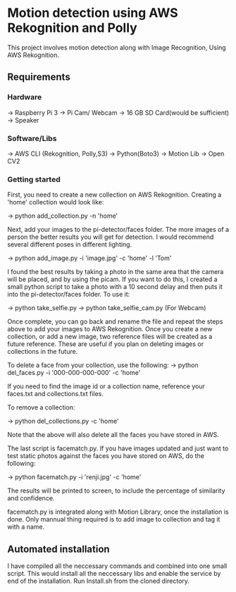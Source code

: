 # Motion detection using AWS Rekognition and Polly

This project involves motion detection along with Image Recognition, Using AWS Rekognition. 

## Requirements

### Hardware
-> Raspberry Pi 3
-> Pi Cam/ Webcam
-> 16 GB SD Card(would be sufficient)
-> Speaker

### Software/Libs
-> AWS CLI (Rekognition, Polly,S3)
-> Python(Boto3)
-> Motion Lib
-> Open CV2 

### Getting started

First, you need to create a new collection on AWS Rekognition. Creating a 'home' collection would look like:

-> python add_collection.py -n 'home'

Next, add your images to the pi-detector/faces folder. The more images of a person the better results you will get for detection. I would recommend several different poses in different lighting.

-> python add_image.py -i 'image.jpg' -c 'home' -l 'Tom'

I found the best results by taking a photo in the same area that the camera will be placed, and by using the picam. If you want to do this, I created a small python script to take a photo with a 10 second delay and then puts it into the pi-detector/faces folder. To use it:

-> python take_selfie.py 
-> python take_selfie_cam.py  (For Webcam)

Once complete, you can go back and rename the file and repeat the steps above to add your images to AWS Rekognition. Once you create a new collection, or add a new image, two reference files will be created as a future reference. These are useful if you plan on deleting images or collections in the future.

To delete a face from your collection, use the following:
-> python del_faces.py -i '000-000-000-000' -c 'home'

If you need to find the image id or a collection name, reference your faces.txt and collections.txt files.

To remove a collection:

-> python del_collections.py -c 'home'

Note that the above will also delete all the faces you have stored in AWS.

The last script is facematch.py. If you have images updated and just want to test static photos against the faces you have stored on AWS, do the following:

-> python facematch.py -i 'renji.jpg' -c 'home'

The results will be printed to screen, to include the percentage of similarity and confidence.

facematch.py is integrated along with Motion Library, once the installation is done. Only mannual thing required is to add image to collection and tag it with a name.
   
## Automated installation
  I have compiled all the neccessary commands and combined into one small script. This would install all the neccessary libs and enable the service by end of the installation. Run Install.sh from the cloned directory.
   
   

